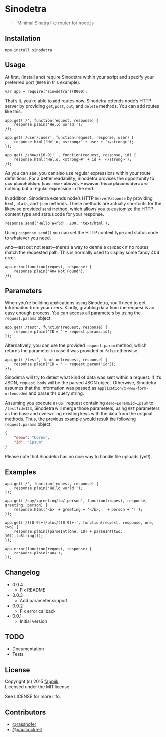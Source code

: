 # Sinodetra

> Minimal Sinatra like router for node.js

## Installation

	npm install sinodetra

## Usage

At first, (install and) require Sinodetra within your script and specify your preferred port (`8000` in this example).

	var app = require('sinodetra')(8000);

That’s it, you’re able to add routes now. Sinodetra extends node’s HTTP server by providing `get`, `post`, `put`, and `delete` methods. You can add routes like this.

	app.get('/', function(request, response) {
		response.plain('Hello world!');
	});

	app.get('/user/:user', function(request, response, user) {
		response.html('Hello, <strong>' + user + '</strong>');
	});

	app.get('/show/([0-9]+)', function(request, response, id) {
		response.html('Hello, <strong>#' + id + '</strong>');
	});

As you can see, you can also use regular expressions within your route definitions. For a better readability, Sinodetra provides the opportunity to use placeholders (see `:user` above). However, these placeholders are nothing but a regular expression in the end.

In addition, Sinodetra extends node’s HTTP `ServerResponse` by providing `html`, `plain`, and `json` methods. These methods are actually shortcuts for the likewise provided `send` method, which allows you to customize the HTTP content type and status code for your response.

	response.send('Hello World', 200, 'text/html');

Using `response.send()` you can set the HTTP content type and status code to whatever you need.

And—last but not least—there’s a way to define a callback if no routes match the requested path. This is normally used to display some fancy 404 error.

	app.error(function(request, response) {
		response.plain('404 Not Found');
	});

## Parameters

When you’re building applications using Sinodetra, you’ll need to get information from your users. Kindly, grabbing data from the request is an easy enough process. You can access all parameters by using the `request.params` object.

	app.get('/test', function(request, response) {
		response.plain('ID = ' + request.params.id);
	});

Alternatively, you can use the provided `request.param` method, which returns the parameter in case it was provided or `false` otherwise.

	app.get('/test', function(request, response) {
		response.plain('ID = ' + request.param('id'));
	});

Sinodetra will try to detect what kind of data was sent within a request. If it’s JSON, `request.body` will be the parsed JSON object. Otherwise, Sinodetra assumes that the information was passed as `application/x-www-form-urlencoded` and parse the query string.

Assuming you execute a `POST` request containing `demo=Lorem&id=Ipsum` to `/test?id=123`, Sinodetra will merge those parameters, using `GET` parameters as the base and overwriting existing keys with the data from the original methods. Thus, the previous example would result the following `request.params` object.

```json
{
    "demo": "Lorem",
    "id": "Ipsum"
}
```

Please note that Sinodetra has no nice way to handle file uploads (yet!).

## Examples

	app.get('/', function(request, response) {
		response.plain('Hello world!');
	});

	app.get('/say/:greeting/to/:person', function(request, response, greeting, person) {
		response.html('<b>' + greeting + '</b>, ' + person + '!');
	});

	app.get('/([0-9]+)/plus/([0-9]+)', function(request, response, one, two) {
		response.plain((parseInt(one, 10) + parseInt(two, 10)).toString());
	});

	app.error(function(request, response) {
		response.plain('404');
	});

## Changelog

* 0.0.4
	* Fix README
* 0.0.3
	* Add parameter support
* 0.0.2
	* Fix error callback
* 0.0.1
	* Initial version

## TODO

- Documentation
- Tests

## License

Copyright (c) 2015 [fapprik](http://fapprik.com/)  
Licensed under the MIT license.

See LICENSE for more info.

## Contributors

- [@rasshofer](https://github.com/rasshofer)
- [@paulcockrell](https://github.com/paulcockrell)
